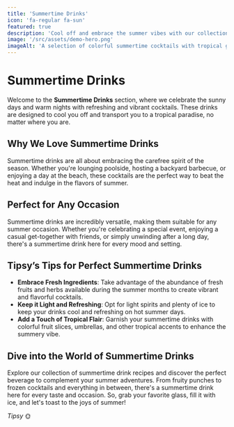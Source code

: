 ```yaml
---
title: 'Summertime Drinks'
icon: 'fa-regular fa-sun'
featured: true
description: 'Cool off and embrace the summer vibes with our collection of refreshing and fruity drinks, perfect for lounging poolside or soaking up the sun!'
image: '/src/assets/demo-hero.png'
imageAlt: 'A selection of colorful summertime cocktails with tropical garnishes.'
---
```


# Summertime Drinks

Welcome to the **Summertime Drinks** section, where we celebrate the sunny days and warm nights with refreshing and vibrant cocktails. These drinks are designed to cool you off and transport you to a tropical paradise, no matter where you are.

## Why We Love Summertime Drinks

Summertime drinks are all about embracing the carefree spirit of the season. Whether you're lounging poolside, hosting a backyard barbecue, or enjoying a day at the beach, these cocktails are the perfect way to beat the heat and indulge in the flavors of summer.

## Perfect for Any Occasion

Summertime drinks are incredibly versatile, making them suitable for any summer occasion. Whether you're celebrating a special event, enjoying a casual get-together with friends, or simply unwinding after a long day, there's a summertime drink here for every mood and setting.

## Tipsy’s Tips for Perfect Summertime Drinks

-   **Embrace Fresh Ingredients**: Take advantage of the abundance of fresh fruits and herbs available during the summer months to create vibrant and flavorful cocktails.
-   **Keep it Light and Refreshing**: Opt for light spirits and plenty of ice to keep your drinks cool and refreshing on hot summer days.
-   **Add a Touch of Tropical Flair**: Garnish your summertime drinks with colorful fruit slices, umbrellas, and other tropical accents to enhance the summery vibe.

## Dive into the World of Summertime Drinks

Explore our collection of summertime drink recipes and discover the perfect beverage to complement your summer adventures. From fruity punches to frozen cocktails and everything in between, there's a summertime drink here for every taste and occasion. So, grab your favorite glass, fill it with ice, and let's toast to the joys of summer!

_Tipsy_ 🌞
